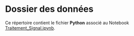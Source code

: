 # Dossier des données  
Ce répertoire contient le fichier **Python** associé au Notebook [Traitement_Signal.ipynb](.\Notebook_Traitement_Signal.ipynb).
